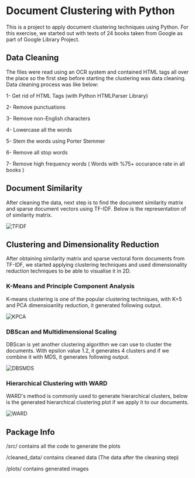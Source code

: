 # Document Clustering with Python

This is a project to apply document clustering techniques using Python. For this exercise, we started out with texts of 24 books taken from Google as part of Google Library Project. 

## Data Cleaning

The files were read using an OCR system and contained HTML tags all over the place so the first step before starting the clustering was data cleaning. Data cleaning process was like below:

1- Get rid of HTML Tags (with Python HTMLParser Library)

2- Remove punctuations

3- Remove non-English characters

4- Lowercase all the words

5- Stem the words using Porter Stemmer

6- Remove all stop words

7- Remove high frequency words ( Words with %75+ occurance rate in all books )

## Document Similarity

After cleaning the data, next step is to find the document similarity matrix and sparse document vectors using TF-IDF. Below is the representation of of similarity matrix. 

![TFIDF](https://raw.githubusercontent.com/utkuozbulak/document-clustering/master/plots/similarity_matrix.png "TFIDF")

## Clustering and Dimensionality Reduction

After obtaining similarity matrix and sparse vectoral form documents from TF-IDF, we started applying clustering techniques and used dimensionality reduction techniques to be able to visualise it in 2D.


### K-Means and Principle Component Analysis

K-means clustering is one of the popular clustering techniques, with K=5 and PCA dimensioanlity reduction, it generated following output.

![KPCA](https://raw.githubusercontent.com/utkuozbulak/document-clustering/master/plots/lined_2.png "KPCA")

### DBScan and Multidimensional Scaling

DBScan is yet another clustering algorithm we can use to cluster the documents. With epsilon value 1.2, it generates 4 clusters and if we combine it with MDS, it generates following output.

![DBSMDS](https://raw.githubusercontent.com/utkuozbulak/document-clustering/master/plots/dbscan-mds.png "DBSMDS")


### Hierarchical Clustering with WARD

WARD's method is commonly used to generate hierarchical clusters, below is the generated hierarchical clustering plot if we apply it to our documents.

![WARD](https://raw.githubusercontent.com/utkuozbulak/document-clustering/master/plots/hier_clustering.png "WARD")

## Package Info

/src/ contains all the code to generate the plots

/cleaned_data/ contains cleaned data (The data after the cleaning step)

/plots/ contains generated images



